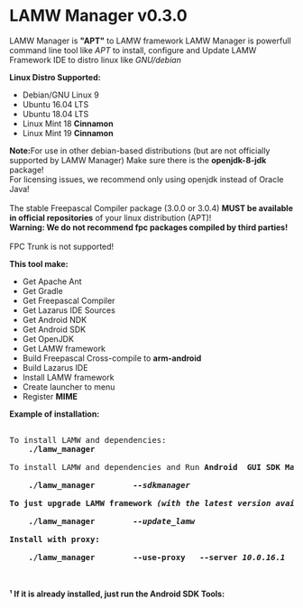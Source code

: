 # **LAMW Manager v0.3.0**

LAMW Manager is  **"APT"** to LAMW framework
LAMW Manager is powerfull   command line tool like *APT* to install, configure and Update LAMW Framework IDE
to distro linux like *GNU/debian*

**Linux Distro Supported:**

<ul>
	<li>Debian/GNU Linux 9</li>
	<li>Ubuntu 16.04 LTS</li>
	<li>Ubuntu 18.04 LTS</li>
	<li>Linux Mint 18 <strong>Cinnamon</strong></li>
	<li>Linux Mint 19 <strong>Cinnamon</strong></li>
</ul>		

<p>
	<strong>Note:</strong>For use in other debian-based distributions (but are not officially supported by LAMW Manager)
Make sure there is the <strong>openjdk-8-jdk</strong> package!
<br>For licensing issues, we recommend only using openjdk instead of Oracle Java!</br>
<br>The stable Freepascal Compiler package (3.0.0 or 3.0.4) <strong>MUST be available in official repositories</strong> of your linux distribution (APT)!
<br><strong>Warning: We do not recommend fpc packages compiled by third parties!</strong></br>
<br>FPC Trunk is not supported!</br>

</p>


**This tool make:**
<ul>
	<li>Get Apache Ant</li>
	<li>Get Gradle</li>
	<li>Get Freepascal Compiler</li>
	<li>Get Lazarus IDE Sources</li>
	<li>Get Android NDK</li>
	<li>Get Android SDK</li>
	<li>Get OpenJDK</li>
	<li>Get LAMW framework</li>
	<li>Build Freepascal Cross-compile to <strong>arm-android</strong></li>
	<li>Build Lazarus IDE</li>
	<li>Install LAMW framework</li>
	<li>Create launcher to menu</li>
	<li>Register <strong>MIME</strong> </li>
</ul>




<strong>Example of installation:</strong>
<pre> 
To install LAMW and dependencies:
	<strong>./lamw_manager</strong>
	<br>To install LAMW and dependencies and Run <strong>Android  GUI SDK Manager¹</br>
	<strong>./lamw_manager</strong>        <em>--sdkmanager</em>
<br>To just upgrade <strong>LAMW framework</strong> <em>(with the latest version available in git)</em></br>
	<strong>./lamw_manager</strong>        <em>--update_lamw</em>
<br>Install with proxy:</br>
	<strong>./lamw_manager        --use-proxy	--server</strong> <em>10.0.16.1</em>	<strong>--port</strong>	<em>3128</em> </pre>
</pre>
</p>




<br><br>
¹  If it is already installed, just run the Android SDK Tools</a>: </br></br>